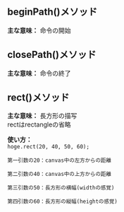## beginPath()メソッド

**主な意味：**
命令の開始
  
## closePath()メソッド

**主な意味：**
命令の終了
  
## rect()メソッド

**主な意味：**
長方形の描写  
rectはrectangleの省略

**使い方：**  
`hoge.rect(20, 40, 50, 60);`
```
第一引数の20：canvas中の左方からの距離

第二引数の40：canvas中の上方からの距離

第三引数の50：長方形の横幅(widthの感覚)

第四引数の60：長方形の縦幅(heightの感覚)
```
